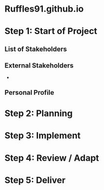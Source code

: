# Ruffles91.github.io

# Step 1: Start of Project

## List of Stakeholders

## External Stakeholders

- 

## Personal Profile

# Step 2: Planning

# Step 3: Implement

# Step 4: Review / Adapt

# Step 5: Deliver
